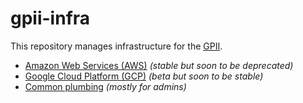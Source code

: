 # gpii-infra

This repository manages infrastructure for the [GPII](https://gpii.net/).

* [Amazon Web Services (AWS)](aws/) *(stable but soon to be deprecated)*
* [Google Cloud Platform (GCP)](gcp/) *(beta but soon to be stable)*
* [Common plumbing](common/) *(mostly for admins)*
